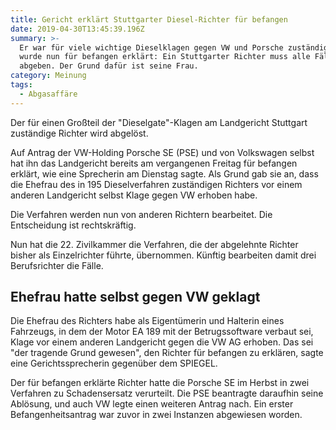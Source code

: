 ```yaml
---
title: Gericht erklärt Stuttgarter Diesel-Richter für befangen
date: 2019-04-30T13:45:39.196Z
summary: >-
  Er war für viele wichtige Dieselklagen gegen VW und Porsche zuständig - und
  wurde nun für befangen erklärt: Ein Stuttgarter Richter muss alle Fälle
  abgeben. Der Grund dafür ist seine Frau.
category: Meinung
tags:
  - Abgasaffäre
---
```

Der für einen Großteil der "Dieselgate"-Klagen am Landgericht Stuttgart zuständige Richter wird abgelöst.

Auf Antrag der VW-Holding Porsche SE (PSE) und von Volkswagen selbst hat ihn das Landgericht bereits am vergangenen Freitag für befangen erklärt, wie eine Sprecherin am Dienstag sagte. Als Grund gab sie an, dass die Ehefrau des in 195 Dieselverfahren zuständigen Richters vor einem anderen Landgericht selbst Klage gegen VW erhoben habe.

Die Verfahren werden nun von anderen Richtern bearbeitet. Die Entscheidung ist rechtskräftig.

Nun hat die 22. Zivilkammer die Verfahren, die der abgelehnte Richter bisher als Einzelrichter führte, übernommen. Künftig bearbeiten damit drei Berufsrichter die Fälle.

## Ehefrau hatte selbst gegen VW geklagt

Die Ehefrau des Richters habe als Eigentümerin und Halterin eines Fahrzeugs, in dem der Motor EA 189 mit der Betrugssoftware verbaut sei, Klage vor einem anderen Landgericht gegen die VW AG erhoben. Das sei "der tragende Grund gewesen", den Richter für befangen zu erklären, sagte eine Gerichtssprecherin gegenüber dem SPIEGEL.

Der für befangen erklärte Richter hatte die Porsche SE im Herbst in zwei Verfahren zu Schadensersatz verurteilt. Die PSE beantragte daraufhin seine Ablösung, und auch VW legte einen weiteren Antrag nach. Ein erster Befangenheitsantrag war zuvor in zwei Instanzen abgewiesen worden.
